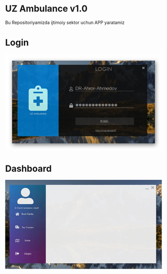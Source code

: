 # UZ Ambulance v1.0
Bu Repositoriyamizda ijtimoiy sektor uchun APP yaratamiz
# Login
![Login-Page](https://github.com/Akbar2998/SocialAPP/blob/main/Login-UzAmbulance.png)
# Dashboard
![Dashboard](https://github.com/Akbar2998/SocialAPP/blob/main/Dashboard-UZAmbulance.jpg)
